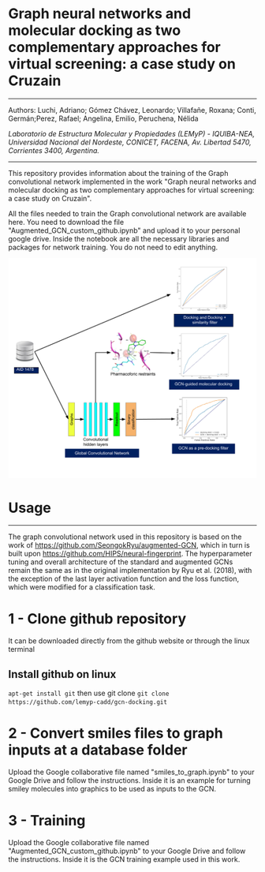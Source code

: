 #  Graph neural networks and molecular docking as two complementary approaches for virtual screening: a case study on Cruzain 

-----------------------------------------------------------------------------------------------------------------------------------------

Authors: 
Luchi, Adriano; Gómez Chávez, Leonardo; Villafañe, Roxana; Conti, Germán;Perez, Rafael; Angelina, Emilio, Peruchena, Nélida


*Laboratorio de Estructura Molecular y Propiedades (LEMyP) - IQUIBA-NEA, Universidad Nacional del Nordeste, CONICET, FACENA, Av. Libertad
5470, Corrientes 3400, Argentina.*


------------------------------------------------------------------------------------------------------------------------------------------

This repository provides information about the training of the Graph convolutional network implemented in the work "Graph neural networks and molecular docking as two complementary approaches for virtual screening: a case study on Cruzain".

All the files needed to train the Graph convolutional network are available here.
You need to download the file "Augmented_GCN_custom_github.ipynb" and upload it to your personal google drive. Inside the notebook are all the necessary libraries and packages for network training. You do not need to edit anything.

![gcn-architecture](https://github.com/lemyp-cadd/gcn-docking/blob/main/cover%20fig.png)

#   Usage
------------------------------------------------------------------------------------------------------------------------------------------
The graph convolutional network used in this repository is based on the work of https://github.com/SeongokRyu/augmented-GCN, which in turn is built upon https://github.com/HIPS/neural-fingerprint. The hyperparameter tuning and overall architecture of the standard and augmented GCNs remain the same as in the original implementation by Ryu et al. (2018), with the exception of the last layer activation function and the loss function, which were modified for a classification task.

#  1 - Clone github repository
It can be downloaded directly from the github website or through the linux terminal

## Install github on linux
 ```apt-get install git```
 then use git clone
 ```git clone https://github.com/lemyp-cadd/gcn-docking.git```

#  2 - Convert smiles files to graph inputs at a database folder
Upload the Google collaborative file named "smiles_to_graph.ipynb" to your Google Drive and follow the instructions. Inside it is an example for turning smiley molecules into graphics to be used as inputs to the GCN.

#  3 - Training 
Upload the Google collaborative file named "Augmented_GCN_custom_github.ipynb" to your Google Drive and follow the instructions. Inside it is the GCN training example used in this work.


